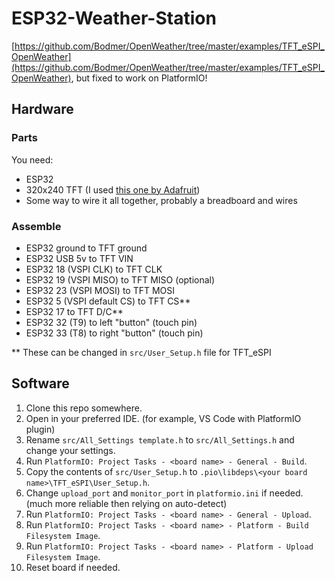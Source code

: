 # ESP32-Weather-Station

[https://github.com/Bodmer/OpenWeather/tree/master/examples/TFT_eSPI_OpenWeather](https://github.com/Bodmer/OpenWeather/tree/master/examples/TFT_eSPI_OpenWeather), but fixed to work on PlatformIO!

## Hardware

### Parts
You need:
- ESP32
- 320x240 TFT (I used [this one by Adafruit](https://www.adafruit.com/product/1770))
- Some way to wire it all together, probably a breadboard and wires

### Assemble
- ESP32 ground to TFT ground
- ESP32 USB 5v to TFT VIN
- ESP32 18 (VSPI CLK) to TFT CLK
- ESP32 19 (VSPI MISO) to TFT MISO (optional)
- ESP32 23 (VSPI MOSI) to TFT MOSI
- ESP32 5 (VSPI default CS) to TFT CS**
- ESP32 17 to TFT D/C**
- ESP32 32 (T9) to left "button" (touch pin)
- ESP32 33 (T8) to right "button" (touch pin)

** These can be changed in `src/User_Setup.h` file for TFT_eSPI

## Software
1. Clone this repo somewhere.
2. Open in your preferred IDE. (for example, VS Code with PlatformIO plugin)
3. Rename `src/All_Settings template.h` to `src/All_Settings.h` and change your settings.
4. Run `PlatformIO: Project Tasks - <board name> - General - Build`.
5. Copy the contents of `src/User_Setup.h` to `.pio\libdeps\<your board name>\TFT_eSPI\User_Setup.h`.
6. Change `upload_port` and `monitor_port` in `platformio.ini` if needed. (much more reliable then relying on auto-detect)
7. Run `PlatformIO: Project Tasks - <board name> - General - Upload`.
8. Run `PlatformIO: Project Tasks - <board name> - Platform - Build Filesystem Image`.
9. Run `PlatformIO: Project Tasks - <board name> - Platform - Upload Filesystem Image`.
10. Reset board if needed. 

